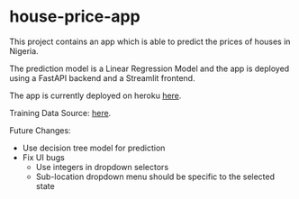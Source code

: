 # house-price-app
This project contains an app which is able to predict the prices of houses in Nigeria.

The prediction model is a Linear Regression Model and the app is deployed using a FastAPI backend and
a Streamlit frontend. 

The app is currently deployed on heroku <a href="https://nigerian-house-price.herokuapp.com/">here</a>.


Training Data Source:  <a href="https://www.kaggle.com/datasets/abdullahiyunus/nigeria-houses-and-prices-dataset">here</a>.

Future Changes:
- Use decision tree model for prediction
- Fix UI bugs
  * Use integers in dropdown selectors
  * Sub-location dropdown menu should be specific to the selected state

